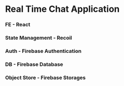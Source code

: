 # Real Time Chat Application

### FE - React
### State Management - Recoil
### Auth - Firebase Authentication
### DB - Firebase Database
### Object Store - Firebase Storages

